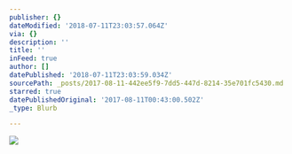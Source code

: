 ```yaml
---
publisher: {}
dateModified: '2018-07-11T23:03:57.064Z'
via: {}
description: ''
title: ''
inFeed: true
author: []
datePublished: '2018-07-11T23:03:59.034Z'
sourcePath: _posts/2017-08-11-442ee5f9-7dd5-447d-8214-35e701fc5430.md
starred: true
datePublishedOriginal: '2017-08-11T00:43:00.502Z'
_type: Blurb

---
```

![](https://the-grid-user-content.s3-us-west-2.amazonaws.com/55fe8d37-7fe3-455d-82df-5200f88d7ac7.jpg)